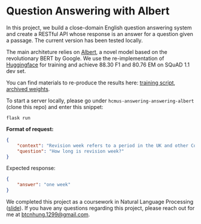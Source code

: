 # Question Answering with Albert

In this project, we build a close-domain English question answering system and create a RESTful API whose response is an answer for a question given a passage. The current version has been tested locally.

The main architeture relies on [Albert](https://arxiv.org/abs/1909.11942), a novel model based on the revolutionary BERT by Google. We use the re-implementation of [Huggingface](https://github.com/huggingface/transformers) for training and achieve 88.30 F1 and 80.76 EM on SQuAD 1.1 dev set.

You can find materials to re-produce the results here: [training script](https://colab.research.google.com/drive/1lQ8tjqc5lNvykKqXd9ULVqd7abPbZBjZ), [archived weights](https://drive.google.com/file/d/1sIU-x4J2LJlC1Jh5MRW2bUaAq0d8HX8c/view?usp=sharing).

To start a server locally, please go under `hcmus-answering-answering-albert` (clone this repo) and enter this snippet:

```console
flask run
```

**Format of request:**
```json
{
    "context": "Revision week refers to a period in the UK and other Commonwealth countries preceding examinations in high schools, higher education institutions, and military colleges. In American colleges, this period is known as a Reading Period. Generally, this period is one week long and free of classes or assessment, permitting students to spend the period revising material, generally in preparation for final exams. It is not often allocated for mid-semester or ongoing assessment. Each day of such a period may be referred to as a reading day.",
    "question": "How long is revision week?"
}
```

Expected response:
```json
{
    "answer": "one week"
}
```

We completed this project as a coursework in Natural Language Processing ([slide](https://docs.google.com/presentation/d/1aIP1sQawqy9HKeNGlpj7A4wRrMlP3VT2dbzAjGZZEzc/edit?usp=sharing)).
If you have any questions regarding this project, please reach out for me at btcnhung.1299@gmail.com.
